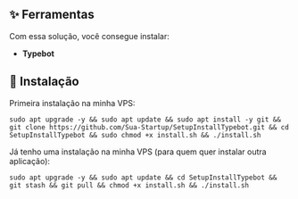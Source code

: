 ## ✨ Ferramentas

Com essa solução, você consegue instalar:

- <b>Typebot</b>

## 💽 Instalação

<p>Primeira instalação na minha VPS:</p>

```
sudo apt upgrade -y && sudo apt update && sudo apt install -y git && git clone https://github.com/Sua-Startup/SetupInstallTypebot.git && cd SetupInstallTypebot && sudo chmod +x install.sh && ./install.sh
```

<p>Já tenho uma instalação na minha VPS (para quem quer instalar outra aplicação):</p>

```
sudo apt upgrade -y && sudo apt update && cd SetupInstallTypebot && git stash && git pull && chmod +x install.sh && ./install.sh
```
